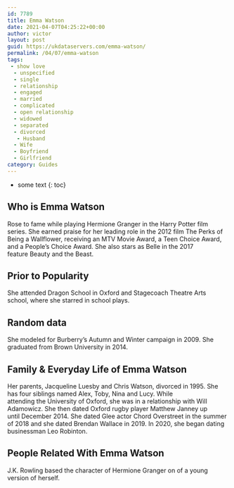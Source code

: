 ```yaml
---
id: 7789
title: Emma Watson
date: 2021-04-07T04:25:22+00:00
author: victor
layout: post
guid: https://ukdataservers.com/emma-watson/
permalink: /04/07/emma-watson
tags:
 - show love
  - unspecified
  - single
  - relationship
  - engaged
  - married
  - complicated
  - open relationship
  - widowed
  - separated
  - divorced
   - Husband
  - Wife
  - Boyfriend
  - Girlfriend
category: Guides
---
```


* some text
{: toc}


## Who is Emma Watson



Rose to fame while playing Hermione Granger in the Harry Potter film series. She earned praise for her leading role in the 2012 film The Perks of Being a Wallflower, receiving an MTV Movie Award, a Teen Choice Award, and a People&#8217;s Choice Award. She also stars as Belle in the 2017 feature Beauty and the Beast.

                
                
                
## Prior to Popularity



She attended Dragon School in Oxford and Stagecoach Theatre Arts school, where she starred in school plays. 

                
                
                
## Random data



She modeled for Burberry&#8217;s Autumn and Winter campaign in 2009. She graduated from Brown University in 2014.

                
                
                
## Family & Everyday Life of Emma Watson



Her parents, Jacqueline Luesby and Chris Watson, divorced in 1995. She has four siblings named Alex, Toby, Nina and Lucy. While attending the University of Oxford, she was in a relationship with Will Adamowicz. She then dated Oxford rugby player Matthew Janney up until December 2014. She dated Glee actor Chord Overstreet in the summer of 2018 and she dated Brendan Wallace in 2019. In 2020, she began dating businessman Leo Robinton.

                
                
                
## People Related With Emma Watson



J.K. Rowling based the character of Hermione Granger on of a young version of herself.

                
              
            
          
          
          